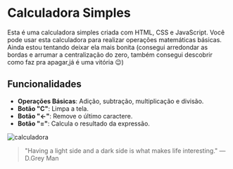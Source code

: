 # Calculadora Simples

Esta é uma calculadora simples criada com HTML, CSS e JavaScript. Você pode usar esta calculadora para realizar operações matemáticas básicas.
Ainda estou tentando deixar ela mais bonita (consegui arredondar as bordas e arrumar a centralização do zero, também consegui descobrir como faz pra apagar,já é uma vitória 😉)

## Funcionalidades

- **Operações Básicas**: Adição, subtração, multiplicação e divisão.
- **Botão "C"**: Limpa a tela.
- **Botão "←"**: Remove o último caractere.
- **Botão "="**: Calcula o resultado da expressão.

![calculadora](https://github.com/user-attachments/assets/bb6848a3-0b6b-434f-bbb6-febc54ed478c)


> "Having a light side and a dark side is what makes life interesting." — D.Grey Man
